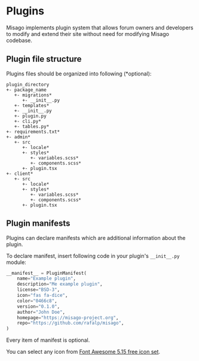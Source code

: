 Plugins
=======

Misago implements plugin system that allows forum owners and developers to modify and extend their site without need for modifying Misago codebase.


Plugin file structure
---------------------

Plugins files should be organized into following (*optional):

```
plugin_directory
+- package_name
   +- migrations*
      +- __init__.py
   +- templates*
   +- __init__.py
   +- plugin.py
   +- cli.py*
   +- tables.py*
+- requirements.txt*
+- admin*
   +- src
      +- locale*
      +- styles*
         +- variables.scss*
         +- components.scss*
      +- plugin.tsx
+- client*
   +- src
      +- locale*
      +- styles*
         +- variables.scss*
         +- components.scss*
      +- plugin.tsx
```


Plugin manifests
----------------

Plugins can declare manifests which are additional information about the plugin.

To declare manifest, insert following code in your plugin's `__init__.py` module:

```python
__manifest__ = PluginManifest(
    name="Example plugin",
    description="Me example plugin",
    license="BSD-3",
    icon="fas fa-dice",
    color="0466c8",
    version="0.1.0",
    author="John Doe",
    homepage="https://misago-project.org",
    repo="https://github.com/rafalp/misago",
)
```

Every item of manifest is optional.

You can select any icon from [Font Awesome 5.15 free icon set](https://fontawesome.com/v5.15/icons?d=gallery).
